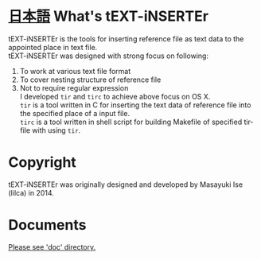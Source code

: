 [日本語](README_jp.md)
What's tEXT-iNSERTEr
===

tEXT-iNSERTEr is the tools for inserting reference file as text data to the appointed place in text file.  
tEXT-iNSERTEr was designed with strong focus on following:
  1. To work at various text file format
  2. To cover nesting structure of reference file
  3. Not to require regular expression  
I developed `tir` and `tirc` to achieve above focus on OS X.  
`tir` is a tool written in C for inserting the text data of reference file into the specified place of a input file.  
`tirc` is a tool written in shell script for building Makefile of specified tir-file with using `tir`.  

Copyright
===
tEXT-iNSERTEr was originally designed and developed by Masayuki Ise (lilca) in 2014.

Documents
===
[Please see 'doc' directory.](doc/contents.md)

